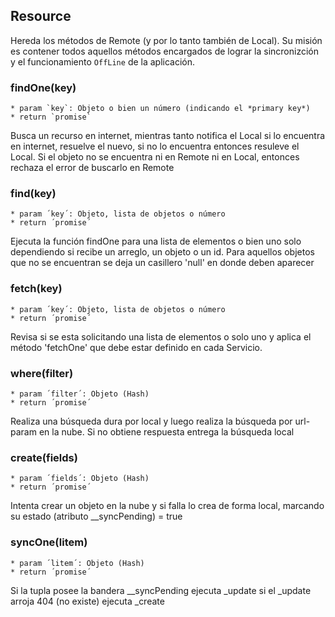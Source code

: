 Resource
--------
Hereda los métodos de Remote (y por lo tanto también de Local). Su misión
es contener todos aquellos métodos encargados de lograr la sincronizción
y el funcionamiento `OffLine` de la aplicación.

### findOne(key)

    * param `key`: Objeto o bien un número (indicando el *primary key*)
    * return `promise`

Busca un recurso en internet, mientras tanto notifica el Local
si lo encuentra en internet, resuelve el nuevo, si no lo encuentra
entonces resuleve el Local. Si el objeto no se encuentra ni en Remote
ni en Local, entonces rechaza el error de buscarlo en Remote

### find(key)

    * param ´key´: Objeto, lista de objetos o número 
    * return ´promise´

Ejecuta la función findOne para una lista de elementos o bien uno solo
dependiendo si recibe un arreglo, un objeto o un id. Para aquellos objetos 
que no se encuentran se deja un casillero 'null' en donde deben aparecer

### fetch(key)

    * param ´key´: Objeto, lista de objetos o número
    * return ´promise´

Revisa si se esta solicitando una lista de elementos o solo uno y aplica
el método 'fetchOne' que debe estar definido en cada Servicio.

### where(filter)

    * param ´filter´: Objeto (Hash)
    * return ´promise´

Realiza una búsqueda dura por local y luego realiza la búsqueda por
url-param en la nube. Si no obtiene respuesta entrega la búsqueda 
local

### create(fields)

    * param ´fields´: Objeto (Hash)
    * return ´promise´

Intenta crear un objeto en la nube y si falla lo crea de forma
local, marcando su estado (atributo __syncPending) = true

### syncOne(litem)

    * param ´litem´: Objeto (Hash)
    * return ´promise´

Si la tupla posee la bandera __syncPending ejecuta _update
si el _update arroja 404 (no existe) ejecuta _create
